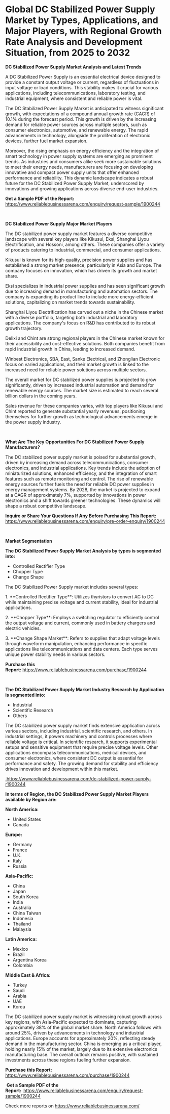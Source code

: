 <p><h1>Global DC Stabilized Power Supply Market by Types, Applications, and Major Players, with Regional Growth Rate Analysis and Development Situation, from 2025 to 2032</h1></p><p><strong>DC Stabilized Power Supply Market Analysis and Latest Trends</strong></p>
<p><p>A DC Stabilized Power Supply is an essential electrical device designed to provide a constant output voltage or current, regardless of fluctuations in input voltage or load conditions. This stability makes it crucial for various applications, including telecommunications, laboratory testing, and industrial equipment, where consistent and reliable power is vital.</p><p>The DC Stabilized Power Supply Market is anticipated to witness significant growth, with expectations of a compound annual growth rate (CAGR) of 10.1% during the forecast period. This growth is driven by the increasing demand for reliable power sources across multiple sectors, such as consumer electronics, automotive, and renewable energy. The rapid advancements in technology, alongside the proliferation of electronic devices, further fuel market expansion.</p><p>Moreover, the rising emphasis on energy efficiency and the integration of smart technology in power supply systems are emerging as prominent trends. As industries and consumers alike seek more sustainable solutions to meet their energy needs, manufacturers are focusing on developing innovative and compact power supply units that offer enhanced performance and reliability. This dynamic landscape indicates a robust future for the DC Stabilized Power Supply Market, underscored by innovations and growing applications across diverse end-user industries.</p></p>
<p><strong>Get a Sample PDF of the Report:&nbsp;</strong> <a href="https://www.reliablebusinessarena.com/enquiry/request-sample/1900244?utm_campaign=1932&utm_medium=2&utm_source=Github&utm_content=ia&utm_term=14022025&utm_id=dc-stabilized-power-supply">https://www.reliablebusinessarena.com/enquiry/request-sample/1900244</a></p>
<p>&nbsp;</p>
<p><strong>DC Stabilized Power Supply Major Market Players</strong></p>
<p><p>The DC stabilized power supply market features a diverse competitive landscape with several key players like Kikusui, Eksi, Shanghai Liyou Electrification, and Hossoni, among others. These companies offer a variety of products catering to industrial, commercial, and consumer applications.</p><p>Kikusui is known for its high-quality, precision power supplies and has established a strong market presence, particularly in Asia and Europe. The company focuses on innovation, which has driven its growth and market share.</p><p>Eksi specializes in industrial power supplies and has seen significant growth due to increasing demand in manufacturing and automation sectors. The company is expanding its product line to include more energy-efficient solutions, capitalizing on market trends towards sustainability.</p><p>Shanghai Liyou Electrification has carved out a niche in the Chinese market with a diverse portfolio, targeting both industrial and laboratory applications. The company's focus on R&D has contributed to its robust growth trajectory.</p><p>Delixi and Chint are strong regional players in the Chinese market known for their accessibility and cost-effective solutions. Both companies benefit from rapid industrial growth in China, leading to increased demand.</p><p>Winbest Electronics, SBA, East, Sanke Electrical, and Zhonglian Electronic focus on varied applications, and their market growth is linked to the increased need for reliable power solutions across multiple sectors.</p><p>The overall market for DC stabilized power supplies is projected to grow significantly, driven by increased industrial automation and demand for renewable energy sources. The market size is estimated to reach several billion dollars in the coming years.</p><p>Sales revenue for these companies varies, with top players like Kikusui and Chint reported to generate substantial yearly revenues, positioning themselves for further growth as technological advancements emerge in the power supply industry.</p></p>
<p>&nbsp;</p>
<p><strong>What Are The Key Opportunities For DC Stabilized Power Supply Manufacturers?</strong></p>
<p><p>The DC stabilized power supply market is poised for substantial growth, driven by increasing demand across telecommunications, consumer electronics, and industrial applications. Key trends include the adoption of miniaturized solutions, enhanced efficiency, and the integration of smart features such as remote monitoring and control. The rise of renewable energy sources further fuels the need for reliable DC power supplies in energy management systems. By 2028, the market is projected to expand at a CAGR of approximately 7%, supported by innovations in power electronics and a shift towards greener technologies. These dynamics will shape a robust competitive landscape.</p></p>
<p><strong>Inquire or Share Your Questions If Any Before Purchasing This Report:</strong> <a href="https://www.reliablebusinessarena.com/enquiry/pre-order-enquiry/1900244?utm_campaign=1932&utm_medium=2&utm_source=Github&utm_content=ia&utm_term=14022025&utm_id=dc-stabilized-power-supply">https://www.reliablebusinessarena.com/enquiry/pre-order-enquiry/1900244</a></p>
<p>&nbsp;</p>
<p><strong>Market Segmentation</strong></p>
<p><strong>The DC Stabilized Power Supply Market Analysis by types is segmented into:</strong></p>
<p><ul><li>Controlled Rectifier Type</li><li>Chopper Type</li><li>Change Shape</li></ul></p>
<p><p>The DC Stabilized Power Supply market includes several types: </p><p>1. **Controlled Rectifier Type**: Utilizes thyristors to convert AC to DC while maintaining precise voltage and current stability, ideal for industrial applications. </p><p>2. **Chopper Type**: Employs a switching regulator to efficiently control the output voltage and current, commonly used in battery chargers and electric vehicles. </p><p>3. **Change Shape Market**: Refers to supplies that adapt voltage levels through waveform manipulation, enhancing performance in specific applications like telecommunications and data centers. Each type serves unique power stability needs in various sectors.</p></p>
<p><strong>Purchase this Report:&nbsp;</strong><a href="https://www.reliablebusinessarena.com/purchase/1900244?utm_campaign=1932&utm_medium=2&utm_source=Github&utm_content=ia&utm_term=14022025&utm_id=dc-stabilized-power-supply">https://www.reliablebusinessarena.com/purchase/1900244</a></p>
<p>&nbsp;</p>
<p><strong>The DC Stabilized Power Supply Market Industry Research by Application is segmented into:</strong></p>
<p><ul><li>Industrial</li><li>Scientific Research</li><li>Others</li></ul></p>
<p><p>The DC stabilized power supply market finds extensive application across various sectors, including industrial, scientific research, and others. In industrial settings, it powers machinery and controls processes where reliable voltage is critical. In scientific research, it supports experimental setups and sensitive equipment that require precise voltage levels. Other applications encompass telecommunications, medical devices, and consumer electronics, where consistent DC output is essential for performance and safety. The growing demand for stability and efficiency drives innovation and development within this market.</p></p>
<p><a href="https://www.reliablebusinessarena.com/dc-stabilized-power-supply-r1900244?utm_campaign=1932&utm_medium=2&utm_source=Github&utm_content=ia&utm_term=14022025&utm_id=dc-stabilized-power-supply">&nbsp;https://www.reliablebusinessarena.com/dc-stabilized-power-supply-r1900244</a></p>
<p><strong>In terms of Region, the DC Stabilized Power Supply Market Players available by Region are:</strong></p>
<p>
    <p> <strong> North America: </strong>
        <ul>
            <li>United States</li>
            <li>Canada</li>
        </ul>
        </p> 
    <p> <strong> Europe: </strong>
        <ul>
            <li>Germany</li>
            <li>France</li>
            <li>U.K.</li>
            <li>Italy</li>
            <li>Russia</li>
        </ul>
        </p> 
    <p> <strong> Asia-Pacific: </strong>
        <ul>
            <li>China</li>
            <li>Japan</li>
            <li>South Korea</li>
            <li>India</li>
            <li>Australia</li>
            <li>China Taiwan</li>
            <li>Indonesia</li>
            <li>Thailand</li>
            <li>Malaysia</li>
        </ul>
        </p> 
    <p> <strong> Latin America: </strong>
        <ul>
            <li>Mexico</li>
            <li>Brazil</li>
            <li>Argentina Korea</li>
            <li>Colombia</li>
        </ul>
        </p> 
    <p> <strong> Middle East & Africa: </strong>
        <ul>
            <li>Turkey</li>
            <li>Saudi</li>
            <li>Arabia</li>
            <li>UAE</li>
            <li>Korea</li>
        </ul>
    </p>
    </p>
<p><p>The DC stabilized power supply market is witnessing robust growth across key regions, with Asia-Pacific expected to dominate, capturing approximately 38% of the global market share. North America follows with around 25%, driven by advancements in technology and industrial applications. Europe accounts for approximately 20%, reflecting steady demand in the manufacturing sector. China is emerging as a critical player, holding nearly 15% of the market, largely due to its extensive electronics manufacturing base. The overall outlook remains positive, with sustained investments across these regions fueling further expansion.</p></p>
<p><strong>Purchase this Report: </strong><a href="https://www.reliablebusinessarena.com/purchase/1900244?utm_campaign=1932&utm_medium=2&utm_source=Github&utm_content=ia&utm_term=14022025&utm_id=dc-stabilized-power-supply">https://www.reliablebusinessarena.com/purchase/1900244</a></p>
<p>&nbsp;<strong>Get a Sample PDF of the Report:&nbsp;&nbsp;</strong><a href="https://www.reliablebusinessarena.com/enquiry/request-sample/1900244?utm_campaign=1932&utm_medium=2&utm_source=Github&utm_content=ia&utm_term=14022025&utm_id=dc-stabilized-power-supply">https://www.reliablebusinessarena.com/enquiry/request-sample/1900244</a></p>
<p><strong></strong></p>
<p>Check more reports on <a href="https://www.reliablebusinessarena.com/?utm_campaign=1932&utm_medium=2&utm_source=Github&utm_content=ia&utm_term=14022025&utm_id=dc-stabilized-power-supply">https://www.reliablebusinessarena.com/</a></p>